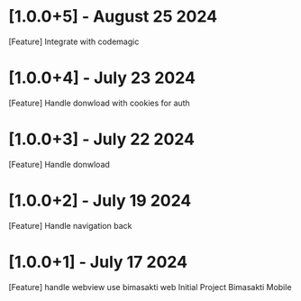 # [1.0.0+5] - August 25 2024
[Feature] Integrate with codemagic

# [1.0.0+4] - July 23 2024
[Feature] Handle donwload with cookies for auth

# [1.0.0+3] - July 22 2024
[Feature] Handle donwload

# [1.0.0+2] - July 19 2024
[Feature] Handle navigation back

# [1.0.0+1] - July 17 2024
[Feature] handle webview use bimasakti web
Initial Project Bimasakti Mobile
